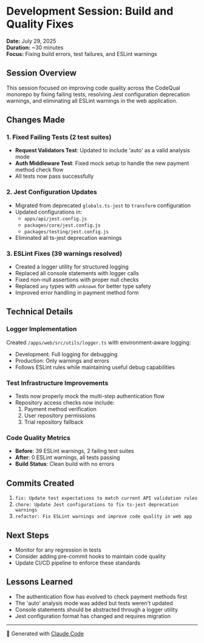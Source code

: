 # Development Session: Build and Quality Fixes
**Date:** July 29, 2025  
**Duration:** ~30 minutes  
**Focus:** Fixing build errors, test failures, and ESLint warnings

## Session Overview
This session focused on improving code quality across the CodeQual monorepo by fixing failing tests, resolving Jest configuration deprecation warnings, and eliminating all ESLint warnings in the web application.

## Changes Made

### 1. Fixed Failing Tests (2 test suites)
- **Request Validators Test**: Updated to include 'auto' as a valid analysis mode
- **Auth Middleware Test**: Fixed mock setup to handle the new payment method check flow
- All tests now pass successfully

### 2. Jest Configuration Updates
- Migrated from deprecated `globals.ts-jest` to `transform` configuration
- Updated configurations in:
  - `apps/api/jest.config.js`
  - `packages/core/jest.config.js`
  - `packages/testing/jest.config.js`
- Eliminated all ts-jest deprecation warnings

### 3. ESLint Fixes (39 warnings resolved)
- Created a logger utility for structured logging
- Replaced all console statements with logger calls
- Fixed non-null assertions with proper null checks
- Replaced `any` types with `unknown` for better type safety
- Improved error handling in payment method form

## Technical Details

### Logger Implementation
Created `/apps/web/src/utils/logger.ts` with environment-aware logging:
- Development: Full logging for debugging
- Production: Only warnings and errors
- Follows ESLint rules while maintaining useful debug capabilities

### Test Infrastructure Improvements
- Tests now properly mock the multi-step authentication flow
- Repository access checks now include:
  1. Payment method verification
  2. User repository permissions
  3. Trial repository fallback

### Code Quality Metrics
- **Before**: 39 ESLint warnings, 2 failing test suites
- **After**: 0 ESLint warnings, all tests passing
- **Build Status**: Clean build with no errors

## Commits Created
1. `fix: Update test expectations to match current API validation rules`
2. `chore: Update Jest configurations to fix ts-jest deprecation warnings`
3. `refactor: Fix ESLint warnings and improve code quality in web app`

## Next Steps
- Monitor for any regression in tests
- Consider adding pre-commit hooks to maintain code quality
- Update CI/CD pipeline to enforce these standards

## Lessons Learned
- The authentication flow has evolved to check payment methods first
- The 'auto' analysis mode was added but tests weren't updated
- Console statements should be abstracted through a logger utility
- Jest configuration format has changed and requires migration

---
🤖 Generated with [Claude Code](https://claude.ai/code)